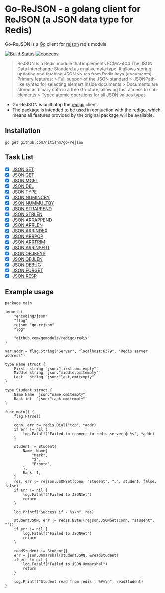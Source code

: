 # Go-ReJSON - a golang client for ReJSON (a JSON data type for Redis)
Go-ReJSON is a [Go](https://golang.org/) client for [rejson](https://github.com/RedisLabsModules/rejson) redis module. 

[![Build Status](https://travis-ci.org/nitishm/go-rejson.svg?branch=master)](https://travis-ci.org/nitishm/go-rejson)
[![codecov](https://coveralls.io/repos/github/nitishm/go-rejson/badge.svg?branch=master)](https://coveralls.io/github/nitishm/go-rejson?branch=master)

> ReJSON is a Redis module that implements ECMA-404 The JSON Data Interchange Standard as a native data type. It allows storing, updating and fetching JSON values from Redis keys (documents).
> Primary features:
    > Full support of the JSON standard
    > JSONPath-like syntax for selecting element inside documents
    > Documents are stored as binary data in a tree structure, allowing fast access to sub-elements
    > Typed atomic operations for all JSON values types
- Go-ReJSON is built atop the [redigo](https://github.com/gomodule/redigo) client. 
- The package is intended to be used in conjuction with the [redigo](https://github.com/gomodule/redigo), which means all features provided by the original package will be available.

## Installation
	go get github.com/nitishm/go-rejson

## Task List
- [x] [JSON.SET](http://rejson.io/commands/#jsondel)
- [x] [JSON.GET](http://rejson.io/commands/#jsonget)
- [x] [JSON.MGET](http://rejson.io/commands/#jsonmget)
- [x] [JSON.DEL](http://rejson.io/commands/#jsondel)
- [x] [JSON.TYPE](http://rejson.io/commands/#jsontype)
- [x] [JSON.NUMINCBY](http://rejson.io/commands/#jsonnumincrby)
- [x] [JSON.NUMMULTBY](http://rejson.io/commands/#jsonnummultby)
- [x] [JSON.STRAPPEND](http://rejson.io/commands/#jsonstrappend)
- [x] [JSON.STRLEN](http://rejson.io/commands/#jsonstrlen)
- [x] [JSON.ARRAPPEND](http://rejson.io/commands/#jsonarrappend)
- [x] [JSON.ARRLEN](http://rejson.io/commands/#jsonarrlen)
- [x] [JSON.ARRINDEX](http://rejson.io/commands/#jsonarrindex)
- [x] [JSON.ARRPOP](http://rejson.io/commands/#jsonarrpop)
- [x] [JSON.ARRTRIM](http://rejson.io/commands/#jsonarrtrim)
- [x] [JSON.ARRINSERT](http://rejson.io/commands/#jsonarrinsert)
- [x] [JSON.OBJKEYS](http://rejson.io/commands/#jsonobjkeys)
- [x] [JSON.OBJLEN](http://rejson.io/commands/#jsonobjlen)
- [x] [JSON.DEBUG](http://rejson.io/commands/#jsondebug)
- [x] [JSON.FORGET](http://rejson.io/commands/#jsonforget)
- [x] [JSON.RESP](http://rejson.io/commands/#jsonresp)

## Example usage
```golang
package main

import (
	"encoding/json"
	"flag"
	rejson "go-rejson"
	"log"

	"github.com/gomodule/redigo/redis"
)

var addr = flag.String("Server", "localhost:6379", "Redis server address")

type Name struct {
	First  string `json:"first,omitempty"`
	Middle string `json:"middle,omitempty"`
	Last   string `json:"last,omitempty"`
}

type Student struct {
	Name Name `json:"name,omitempty"`
	Rank int  `json:"rank,omitempty"`
}

func main() {
	flag.Parse()

	conn, err := redis.Dial("tcp", *addr)
	if err != nil {
		log.Fatalf("Failed to connect to redis-server @ %s", *addr)
	}

	student := Student{
		Name: Name{
			"Mark",
			"S",
			"Pronto",
		},
		Rank: 1,
	}
	res, err := rejson.JSONSet(conn, "student", ".", student, false, false)
	if err != nil {
		log.Fatalf("Failed to JSONSet")
		return
	}

	log.Printf("Success if - %s\n", res)

	studentJSON, err := redis.Bytes(rejson.JSONGet(conn, "student", ""))
	if err != nil {
		log.Fatalf("Failed to JSONGet")
		return
	}

	readStudent := Student{}
	err = json.Unmarshal(studentJSON, &readStudent)
	if err != nil {
		log.Fatalf("Failed to JSON Unmarshal")
		return
	}

	log.Printf("Student read from redis : %#v\n", readStudent)
}
```
